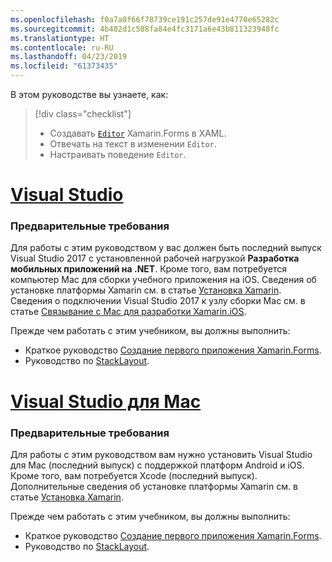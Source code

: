 ```yaml
---
ms.openlocfilehash: f0a7a0f66f78739ce191c257de91e4770e65282c
ms.sourcegitcommit: 4b402d1c508fa84e4fc3171a6e43b811323948fc
ms.translationtype: HT
ms.contentlocale: ru-RU
ms.lasthandoff: 04/23/2019
ms.locfileid: "61373435"
---
```

В этом руководстве вы узнаете, как:

> [!div class="checklist"]
> - Создавать [`Editor`](xref:Xamarin.Forms.Editor) Xamarin.Forms в XAML.
> - Отвечать на текст в изменении `Editor`.
> - Настраивать поведение `Editor`.

# <a name="visual-studiotabvswin"></a>[Visual Studio](#tab/vswin)

### <a name="prerequisites"></a>Предварительные требования

Для работы с этим руководством у вас должен быть последний выпуск Visual Studio 2017 с установленной рабочей нагрузкой **Разработка мобильных приложений на .NET**. Кроме того, вам потребуется компьютер Mac для сборки учебного приложения на iOS. Сведения об установке платформы Xamarin см. в статье [Установка Xamarin](~/get-started/installation/index.md). Сведения о подключении Visual Studio 2017 к узлу сборки Mac см. в статье [Связывание с Mac для разработки Xamarin.iOS](~/ios/get-started/installation/windows/connecting-to-mac/index.md).

Прежде чем работать с этим учебником, вы должны выполнить:

- Краткое руководство [Создание первого приложения Xamarin.Forms](~/get-started/first-app/index.md).
- Руководство по [StackLayout](~/get-started/tutorials/stacklayout/index.yml).

# <a name="visual-studio-for-mactabvsmac"></a>[Visual Studio для Mac](#tab/vsmac)

### <a name="prerequisites"></a>Предварительные требования

Для работы с этим руководством вам нужно установить Visual Studio для Mac (последний выпуск) с поддержкой платформ Android и iOS. Кроме того, вам потребуется Xcode (последний выпуск). Дополнительные сведения об установке платформы Xamarin см. в статье [Установка Xamarin](~/get-started/installation/index.md).

Прежде чем работать с этим учебником, вы должны выполнить:

- Краткое руководство [Создание первого приложения Xamarin.Forms](~/get-started/first-app/index.md).
- Руководство по [StackLayout](~/get-started/tutorials/stacklayout/index.yml).

